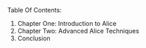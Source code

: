 Table Of Contents:

1. Chapter One: Introduction to Alice
2. Chapter Two: Advanced Alice Techniques
3. Conclusion